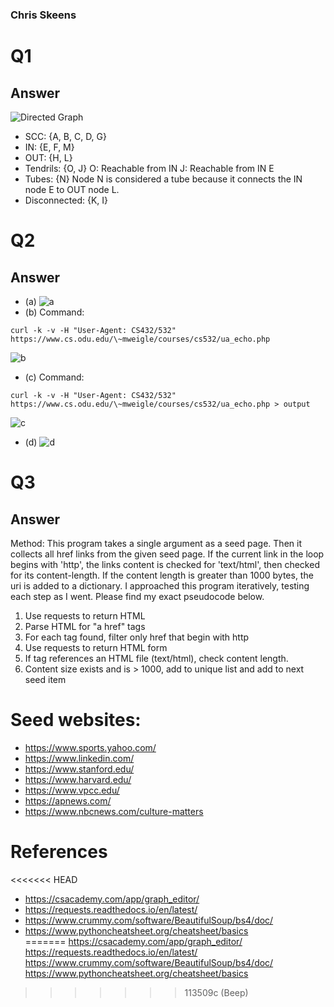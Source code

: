 ### Chris Skeens

# Q1
## Answer
![Directed Graph](graph.png)
- SCC: {A, B, C, D, G}
- IN: {E, F, M}
- OUT: {H, L}
- Tendrils: {O, J}
O: Reachable from IN
J: Reachable from IN E
- Tubes: {N}
Node N is considered a tube because it connects the IN node E to OUT node L.
- Disconnected: {K, I}
# Q2
## Answer
- (a)
![a](./screenshots/Q2/2a.jpg)
- (b)
Command:
```
curl -k -v -H "User-Agent: CS432/532" https://www.cs.odu.edu/\~mweigle/courses/cs532/ua_echo.php
```
![b](./screenshots/Q2/2b.jpg)
- (c)
Command:
```
curl -k -v -H "User-Agent: CS432/532" https://www.cs.odu.edu/\~mweigle/courses/cs532/ua_echo.php > output
```
![c](./screenshots/Q2/2c.jpg)
- (d)
![d](./screenshots/Q2/2d.jpg)

# Q3
## Answer
Method: 
This program takes a single argument as a seed page. Then it collects all href links from the given seed page. If the current link in the loop begins with 'http', the links content is checked for 'text/html', then checked for its content-length. If the content length is greater than 1000 bytes, the uri is added to a dictionary. I approached this program iteratively, testing each step as I went. Please find my exact pseudocode below. 
1. Use requests to return HTML
2. Parse HTML for "a href" tags
3. For each tag found, filter only href that begin with http
4. Use requests to return HTML form
5. If tag references an HTML file (text/html), check content length.
6. Content size exists and is > 1000, add to unique list and add to next seed item

# Seed websites:
- <https://www.sports.yahoo.com/>
- <https://www.linkedin.com/>
- <https://www.stanford.edu/>
- <https://www.harvard.edu/>
- <https://www.vpcc.edu/>
- <https://apnews.com/>
- <https://www.nbcnews.com/culture-matters>

# References
<<<<<<< HEAD
- <https://csacademy.com/app/graph_editor/>  
- <https://requests.readthedocs.io/en/latest/>  
- <https://www.crummy.com/software/BeautifulSoup/bs4/doc/>  
- <https://www.pythoncheatsheet.org/cheatsheet/basics>  
=======
<https://csacademy.com/app/graph_editor/>  
<https://requests.readthedocs.io/en/latest/>  
<https://www.crummy.com/software/BeautifulSoup/bs4/doc/>  
<https://www.pythoncheatsheet.org/cheatsheet/basics>  
>>>>>>> 113509c (Beep)
